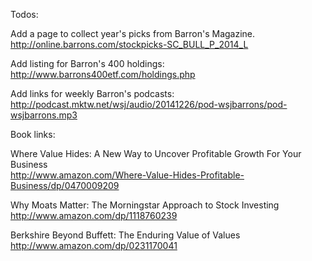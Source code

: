 Todos:

Add a page to collect year's picks from Barron's Magazine.<br/>
http://online.barrons.com/stockpicks-SC_BULL_P_2014_L</br>

Add listing for Barron's 400 holdings:<br/>
http://www.barrons400etf.com/holdings.php

Add links for weekly Barron's podcasts:<br/>
http://podcast.mktw.net/wsj/audio/20141226/pod-wsjbarrons/pod-wsjbarrons.mp3

Book links:

Where Value Hides: A New Way to Uncover Profitable Growth For Your Business<br/>
http://www.amazon.com/Where-Value-Hides-Profitable-Business/dp/0470009209

Why Moats Matter: The Morningstar Approach to Stock Investing<br/>
http://www.amazon.com/dp/1118760239

Berkshire Beyond Buffett: The Enduring Value of Values<br/>
http://www.amazon.com/dp/0231170041